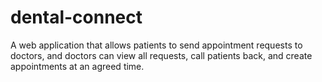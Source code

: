 # dental-connect
A web application that allows patients to send appointment requests to doctors, and doctors can view all requests, call patients back, and create appointments at an agreed time.
